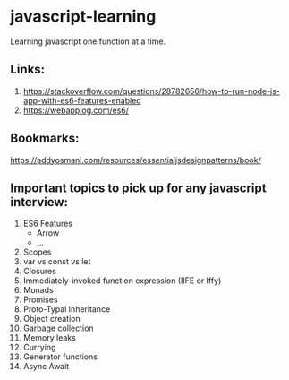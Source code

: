 # javascript-learning
Learning javascript one function at a time.


## Links:
1. https://stackoverflow.com/questions/28782656/how-to-run-node-js-app-with-es6-features-enabled
2. https://webapplog.com/es6/

## Bookmarks:
  https://addyosmani.com/resources/essentialjsdesignpatterns/book/


## Important topics to pick up for any javascript interview:

  1.  ES6 Features 
      -   Arrow
      -   ...
  2.  Scopes
  3.  var vs const vs let
  4.  Closures
  5.  Immediately-invoked function expression (IIFE or Iffy)
  6.  Monads
  7.  Promises
  8.  Proto-Typal Inheritance
  9.  Object creation
  10. Garbage collection
  11. Memory leaks
  12. Currying
  13. Generator functions
  14. Async Await
 

